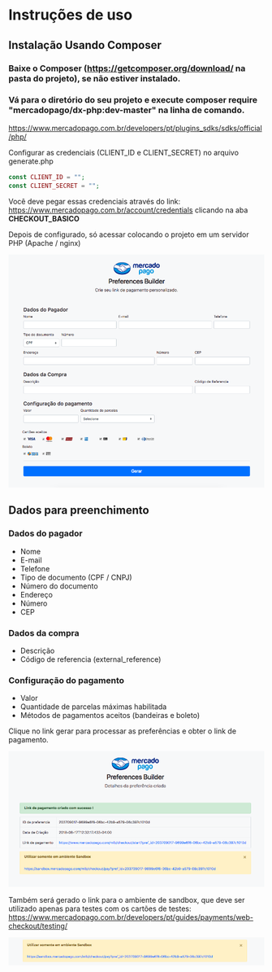 # Instruções de uso

## Instalação Usando Composer
### Baixe o Composer (https://getcomposer.org/download/ na pasta do projeto), se não estiver instalado.
### Vá para o diretório do seu projeto e execute composer require "mercadopago/dx-php:dev-master" na linha de comando.



https://www.mercadopago.com.br/developers/pt/plugins_sdks/sdks/official/php/

Configurar as credenciais (CLIENT_ID e CLIENT_SECRET) no arquivo generate.php

```php
const CLIENT_ID = "";
const CLIENT_SECRET = "";
```

Você deve pegar essas credenciais através do link: <https://www.mercadopago.com.br/account/credentials> clicando na aba **CHECKOUT_BASICO**


Depois de configurado, só acessar colocando o projeto em um servidor PHP (Apache / nginx)

![Principal](/images/principal.png)

## Dados para preenchimento

### Dados do pagador

* Nome
* E-mail
* Telefone
* Tipo de documento (CPF / CNPJ)
* Número do documento
* Endereço
* Número
* CEP

### Dados da compra

* Descrição
* Código de referencia (external_reference)

### Configuração do pagamento

* Valor
* Quantidade de parcelas máximas habilitada
* Métodos de pagamentos aceitos (bandeiras e boleto)

Clique no link gerar para processar as preferências e obter o link de pagamento.

![Generate](/images/generate.png)

Também será gerado o link para o ambiente de sandbox, que deve ser utilizado apenas para testes com os cartões de testes: <https://www.mercadopago.com.br/developers/pt/guides/payments/web-checkout/testing/>

![Generate](/images/sandbox.png)
